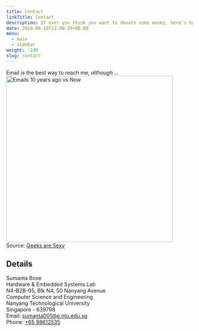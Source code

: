 ```yaml
---
title: Contact
linkTitle: Contact
description: If ever you think you want to donate some money, here's how to get in touch.
date: 2018-06-10T22:00:25+08:00
menu:
  - main
  - sidebar
weight: -230
slug: contact
---
```


Email is the best way to reach me, *although ...*
<img src="../images/emails-contatact.jpg" alt="Emails 10 years ago vs Now" width="450px"/></br>
Source: [Geeks are Sexy](https://www.geeksaresexy.net/2011/07/26/email-10-years-ago-vs-now-comic/)


## Details

Sumanta Bose<br>
Hardware & Embedded Systems Lab<br>
N4-B2B-05, Blk N4, 50 Nanyang Avenue<br>
Computer Science and Engineering<br>
Nanyang Technological University<br>
Singapore - 639798<br>
Email: [sumanta001@e.ntu.edu.sg](mailto:sumanta001@e.ntu.edu.sg)<br>
Phone: [+65 98612535](tel:+6598612535)<br>